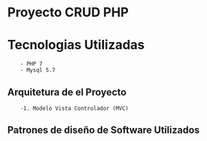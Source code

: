 
# Proyecto CRUD PHP
	
# Tecnologias Utilizadas
		- PHP 7
		- Mysql 5.7


## Arquitetura de el Proyecto
		-1. Modelo Vista Controlador (MVC)

	
## Patrones de diseño de Software Utilizados

	
